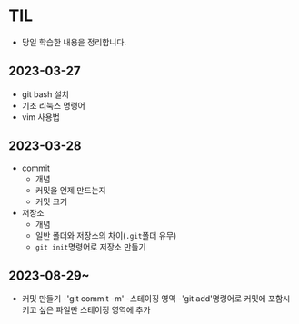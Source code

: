 # TIL
- 당일 학습한 내용을 정리합니다.

## 2023-03-27
- git bash 설치
- 기초 리눅스 명령어
- vim 사용법

## 2023-03-28
- commit
  - 개념
  - 커밋을 언제 만드는지
  - 커밋 크기
- 저장소
  - 개념
  - 일반 폴더와 저장소의 차이(`.git`폴더 유무)
  - `git init`명령어로 저장소 만들기

## 2023-08-29~
- 커밋 만들기
  -'git commit -m'
  -스테이징 영역
  -'git add'명령어로 커밋에 포함시키고 싶은 파일만 스테이징 영역에 추가